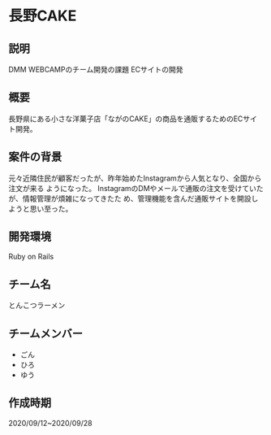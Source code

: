 # 長野CAKE
## 説明
DMM WEBCAMPのチーム開発の課題 ECサイトの開発

## 概要
⻑野県にある⼩さな洋菓⼦店「ながのCAKE」の商品を通販するためのECサイト開発。

## 案件の背景
元々近隣住⺠が顧客だったが、昨年始めたInstagramから⼈気となり、全国から注⽂が来る
ようになった。
InstagramのDMやメールで通販の注⽂を受けていたが、情報管理が煩雑になってきたた
め、管理機能を含んだ通販サイトを開設しようと思い⾄った。

## 開発環境
Ruby on Rails

## チーム名
とんこつラーメン

## チームメンバー
* ごん
* ひろ
* ゆう

## 作成時期
2020/09/12~2020/09/28
